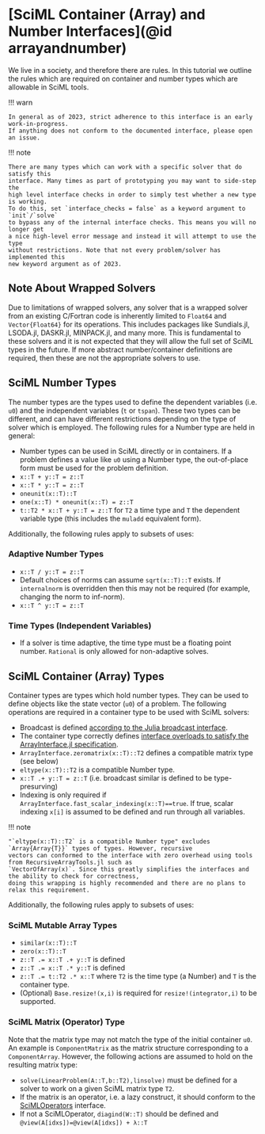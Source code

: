 # [SciML Container (Array) and Number Interfaces](@id arrayandnumber)

We live in a society, and therefore there are rules. In this tutorial we outline
the rules which are required on container and number types which are allowable
in SciML tools.

!!! warn

    In general as of 2023, strict adherence to this interface is an early work-in-progress.
    If anything does not conform to the documented interface, please open an issue.

!!! note

    There are many types which can work with a specific solver that do satisfy this
    interface. Many times as part of prototyping you may want to side-step the
    high level interface checks in order to simply test whether a new type is working.
    To do this, set `interface_checks = false` as a keyword argument to `init`/`solve`
    to bypass any of the internal interface checks. This means you will no longer get
    a nice high-level error message and instead it will attempt to use the type
    without restrictions. Note that not every problem/solver has implemented this
    new keyword argument as of 2023.

## Note About Wrapped Solvers

Due to limitations of wrapped solvers, any solver that is a wrapped solver from an existing C/Fortran
code is inherently limited to `Float64` and `Vector{Float64}` for its operations. This includes packages
like Sundials.jl, LSODA.jl, DASKR.jl, MINPACK.jl, and many more. This is fundamental to these solvers
and it is not expected that they will allow the full set of SciML types in the future. If more abstract
number/container definitions are required, then these are not the appropriate solvers to use.

## SciML Number Types

The number types are the types used to define the dependent variables (i.e. `u0`) and the
independent variables (`t` or `tspan`). These two types can be different, and can have
different restrictions depending on the type of solver which is employed. The following
rules for a Number type are held in general:

* Number types can be used in SciML directly or in containers. If a problem defines a value like `u0`
  using a Number type, the out-of-place form must be used for the problem definition.
* `x::T + y::T = z::T`
* `x::T * y::T = z::T`
* `oneunit(x::T)::T`
* `one(x::T) * oneunit(x::T) = z::T`
* `t::T2 * x::T + y::T = z::T` for `T2` a time type and `T` the dependent variable type (this includes the
  `muladd` equivalent form).

Additionally, the following rules apply to subsets of uses:

### Adaptive Number Types

* `x::T / y::T = z::T`
* Default choices of norms can assume `sqrt(x::T)::T` exists. If `internalnorm` is overridden then this
  may not be required (for example, changing the norm to inf-norm).
* `x::T ^ y::T = z::T`

### Time Types (Independent Variables)

* If a solver is time adaptive, the time type must be a floating point number. `Rational` is only allowed
  for non-adaptive solves.

## SciML Container (Array) Types

Container types are types which hold number types. They can be used to define objects like the state vector 
(`u0`) of a problem. The following operations are required in a container type to be used with SciML
solvers:

* Broadcast is defined [according to the Julia broadcast interface](https://docs.julialang.org/en/v1/manual/interfaces/#man-interfaces-broadcasting).
* The container type correctly defines [interface overloads to satisfy the ArrayInterface.jl specification](https://docs.sciml.ai/ArrayInterface/stable/).
* `ArrayInterface.zeromatrix(x::T)::T2` defines a compatible matrix type (see below)
* `eltype(x::T)::T2` is a compatible Number type.
* `x::T .+ y::T = z::T` (i.e. broadcast similar is defined to be type-presurving)
* Indexing is only required if `ArrayInterface.fast_scalar_indexing(x::T)==true`. If true,
  scalar indexing `x[i]` is assumed to be defined and run through all variables.

!!! note

    "`eltype(x::T)::T2` is a compatible Number type" excludes `Array{Array{T}}` types of types. However, recursive
    vectors can conformed to the interface with zero overhead using tools from RecursiveArrayTools.jl such as
    `VectorOfArray(x)`. Since this greatly simplifies the interfaces and the ability to check for correctness,
    doing this wrapping is highly recommended and there are no plans to relax this requirement.

Additionally, the following rules apply to subsets of uses:

### SciML Mutable Array Types

* `similar(x::T)::T`
* `zero(x::T)::T`
* `z::T .= x::T .+ y::T` is defined
* `z::T .= x::T .* y::T` is defined
* `z::T .= t::T2 .* x::T` where `T2` is the time type (a Number) and `T` is the container type.
* (Optional) `Base.resize!(x,i)` is required for `resize!(integrator,i)` to be supported.

### SciML Matrix (Operator) Type

Note that the matrix type may not match the type of the initial container `u0`. An example is `ComponentMatrix`
as the matrix structure corresponding to a `ComponentArray`. However, the following actions are assumed
to hold on the resulting matrix type:

* `solve(LinearProblem(A::T,b::T2),linsolve)` must be defined for a solver to work on a given SciML matrix
  type `T2`.
* If the matrix is an operator, i.e. a lazy construct, it should conform to the 
  [SciMLOperators](https://docs.sciml.ai/SciMLOperators/stable/) interface.
* If not a SciMLOperator, `diagind(W::T)` should be defined and `@view(A[idxs])=@view(A[idxs]) + λ::T`